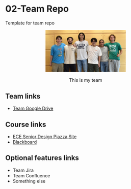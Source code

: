 # 02-Team Repo
Template for team repo

<p align="center">
<img src="./images/team 8.jpg" width="50%">
</p>
<p align="center">
This is my team
</p>

## Team links
- [Team Google Drive]()

## Course links
- [ECE Senior Design Piazza Site](https://piazza.com/bu/fall2025/ec463/home)
- [Blackboard](http://learn.bu.edu/)


## Optional features links
- Team Jira
- Team Confluence
- Something else

